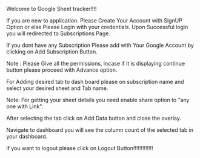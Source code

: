 Welcome to Google Sheet tracker!!!!

If you are new to application. Please Create Your Account with SignUP Option or else Please Login with your credentials.
Upon Successful login you will redirected to Subscriptions Page.

If you dont have any Subscription Please add with Your Google Account by clicking on Add Subscription Button.

Note : Please Give all the permissions, incase if it is displaying continue button please proceed with Advance option.

For Adding desired tab to dash board please on subscription name and select your desired sheet and Tab name.

Note: For getting your sheet details you need enable share option to "any one with Link".

After selecting the tab click on Add Data button and close the overlay.

Navigate to dashboard you will see the column count of the selected tab in your dashboard.

if you want to logout please click on Logout Button!!!!!!!!!!!!!
